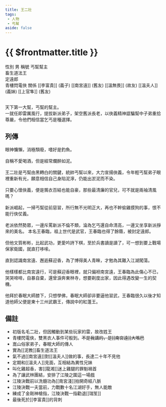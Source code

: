 ```yaml
---
title: 王二壯
tags:
 - 人物
 - 丐幫
aside: false
---
```


# {{ $frontmatter.title }}

<ChTabs position="bottom">
	<ChTab title="王二壯">
		<Ch src='/images/characters/special401/normal.png' position='right'/>
		<ChName nameZh='王二壯' nameEn='Wang Er Zhuang' position='right' />
		<ChTable>
			<ChTr>
				<ChTd isTitle=true>
					性別
				</ChTd>
				<ChTd>
					男
				</ChTd>
			</ChTr>
			<ChTr>
				<ChTd isTitle=true>
					稱號
				</ChTd>
				<ChTd>
					丐幫幫主<br>畜生道法王<br>定遠郎<br>青樓閃電俠
				</ChTd>
			</ChTr>
			<ChTr>
				<ChTd isTitle=true position='center'>
					關係
				</ChTd>
			</ChTr>
			<ChTr>
				<ChTd position='center'>
					[[李富貴]] (義子)
				</ChTd>
			</ChTr>
			<ChTr>
				<ChTd position='center'>
					[[南宮遠]] (舊友)
				</ChTd>
			</ChTr>
			<ChTr>
				<ChTd position='center'>
					[[溫無畏]] (故友)
				</ChTd>
			</ChTr>
			<ChTr>
				<ChTd position='center'>
					[[溫夫人]] (義妹)
				</ChTd>
			</ChTr>
			<ChTr>
				<ChTd position='center'>
					[[上官隼]] (舊友)
				</ChTd>
			</ChTr>
		</ChTable>
	</ChTab>
</ChTabs>
<br><br>

天下第一大幫，丐幫的幫主。  
一就任即雷厲風行，提拔新派弟子，架空舊派長老，以俠義精神誆騙幫中子弟重拾尊嚴，令他們相信當乞丐是種選擇。

## 列傳

<Tabs>
  <Tab title="列傳一">
	眼神慵懶，消極頹廢，嗜好是釣魚。<br><br>
	自稱不愛喝酒，但是經常爛醉如泥。<br><br>
	王二壯是丐幫由黑轉白的關鍵，統帥丐幫以來，大力宣揚俠義，令年輕丐幫弟子眼裡重新有光，願意相信自己身陷泥濘，仍能出淤泥而不染。<br><br>
	只要心懷俠義，便是鶉衣百結也能自豪，那些最清廉的官兒，可不就是兩袖清風嗎？<br><br>
	新派崛起，一掃丐幫從前惡習，所行無不光明正大，再也不幹偷雞摸狗的事，恨不能行俠仗義。<br><br>
	老派依然勢眾，一邊斥罵新派不倫不類，淪為乞丐還自命清高，一邊又坐享新派掙來的美名。
  </Tab>
  <Tab title="列傳二">
	本名王春臨，祖上世代是武官，王春臨也得了餘蔭，被封定遠郎。<br><br>
	但他文質彬彬，比起武功，更愛吟詩下棋，至於兵書讀是讀了，可一想到要上戰場保家衛國，就直打哆嗦。<br><br>
	直到認識南宮遠、邂逅蘇迎香，為了博得美人青睞，才勉為其難入江湖闖蕩。<br><br>
	他樣樣都比南宮遠行，可是蘇迎香眼裡，就只偏袒南宮遠，王春臨為此傷心不已，哭哭啼啼，自暴自棄，還曾淚奔東林寺，想要剃度出家，因此得遇改變一生的契機。<br><br>
	他拜於春眠大師膝下，只想學佛，春眠大師卻非要逼他習武，王春臨很久以後才知道他師父便是東十三州武霸王，傳說中的紅蓬王。
  </Tab>
</Tabs>

## 備註

- 初版名毛二壯，但因觸動到某些玩家的雷，故改姓王
- 青樓閃電俠，雙黑衣人事件可骰到。~~不是我講的，是[[南宮遠]]大嘴巴~~
- 嵩山俗家弟子，春眠大師的傳人
- 實為[[泥教]]畜生道法王
- 氣不過[[南宮遠]]對[[溫夫人]]做的事，長達二十年不見他
- 定期和[[溫夫人]]見面，互相結為異性兄妹
- 叫化雞超香，害[[龍湘]]迷上雞腿的罪魁禍首
- 為了讓武林團結，安排了江陵之圍這一場戲
- 江陵決戰前以洗髓功為[[南宮淺]]拍開奇經八脈
- 江陵決戰一夫當前，力戰數十名江湖好手，無人能敵
- 練成了金剛神槍指，江陵決戰一指勸退[[瑞笙]]
- 最後死於[[李富貴]]的背刺
